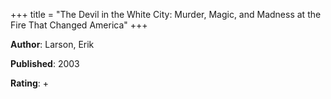 +++
title = "The Devil in the White City: Murder, Magic, and Madness at the Fire That Changed America"
+++



**Author**: Larson, Erik

**Published**: 2003

**Rating**: +
